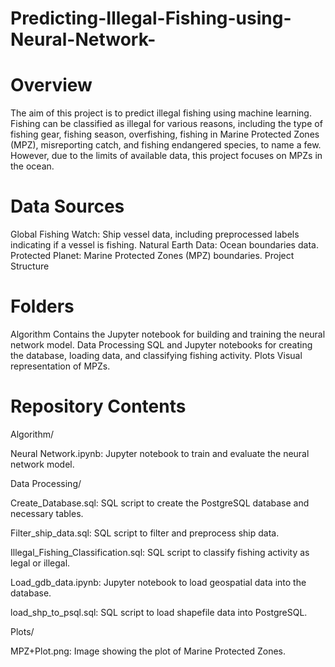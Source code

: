 # Predicting-Illegal-Fishing-using-Neural-Network-


# Overview
The aim of this project is to predict illegal fishing using machine learning. Fishing can be classified as illegal for various reasons, including the type of fishing gear, fishing season, overfishing, fishing in Marine Protected Zones (MPZ), misreporting catch, and fishing endangered species, to name a few. However, due to the limits of available data, this project focuses on MPZs in the ocean.

# Data Sources
Global Fishing Watch: Ship vessel data, including preprocessed labels indicating if a vessel is fishing.
Natural Earth Data: Ocean boundaries data.
Protected Planet: Marine Protected Zones (MPZ) boundaries.
Project Structure

# Folders
Algorithm
Contains the Jupyter notebook for building and training the neural network model.
Data Processing
SQL and Jupyter notebooks for creating the database, loading data, and classifying fishing activity.
Plots
Visual representation of MPZs.

# Repository Contents

Algorithm/

Neural Network.ipynb: Jupyter notebook to train and evaluate the neural network model.

Data Processing/

Create_Database.sql: SQL script to create the PostgreSQL database and necessary tables.

Filter_ship_data.sql: SQL script to filter and preprocess ship data.

Illegal_Fishing_Classification.sql: SQL script to classify fishing activity as legal or illegal.

Load_gdb_data.ipynb: Jupyter notebook to load geospatial data into the database.

load_shp_to_psql.sql: SQL script to load shapefile data into PostgreSQL.

Plots/

MPZ+Plot.png: Image showing the plot of Marine Protected Zones.
